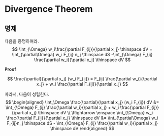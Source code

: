 # Divergence Theorem

## 명제
다음을 증명하여라.
$$ \int_{\Omega} w_i\frac{\partial F_{ij}}{\partial x_j} \thinspace dV = \int_{\partial\Omega} w_i F_{ij} n_j \thinspace dS -\int_{\Omega} F_{ij} \frac{\partial w_i}{\partial x_j} \thinspace dV $$


**Proof**

$$ \frac{\partial}{\partial x_j} (w_i F_{ij}) =  F_{ij} \frac{\partial w_i}{\partial x_j} + w_i \frac{\partial  F_{ij}}{\partial x_j} $$

따라서, 다음이 성립한다.
$$ \begin{aligned} \int_\Omega \frac{\partial}{\partial x_j} (w_i F_{ij}) dV &= \int_{\Omega}  F_{ij} \frac{\partial w_i}{\partial x_j} + w_i \frac{\partial  F_{ij}}{\partial x_j} \thinspace dV \\ \Rightarrow \enspace \int_{\Omega} w_i \frac{\partial  F_{ij}}{\partial x_j} \thinspace dV &= \int_{\partial\Omega} w_i F_{ij}n_j \thinspace dS - \int_{\Omega}  F_{ij} \frac{\partial w_i}{\partial x_j} \thinspace dV \end{aligned} $$